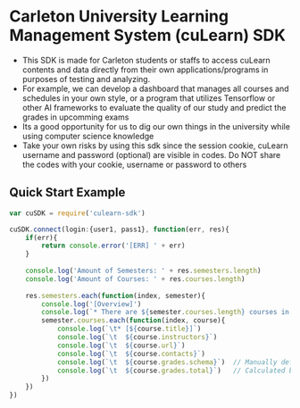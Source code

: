 # Carleton University Learning Management System (cuLearn) SDK

* This SDK is made for Carleton students or staffs to access cuLearn contents and data directly from their own applications/programs in purposes of testing and analyzing. 
* For example, we can develop a dashboard that manages all courses and schedules in your own style, or a program that utilizes Tensorflow or other AI frameworks to evaluate the quality of our study and predict the grades in upcomming exams
* Its a good opportunity for us to dig our own things in the university while using computer science knowledge
* Take your own risks by using this sdk since the session cookie, cuLearn username and password (optional) are visible in codes. Do NOT share the codes with your cookie, username or password to others


## Quick Start Example
```javascript
var cuSDK = require('culearn-sdk')

cuSDK.connect(login:{user1, pass1}, function(err, res){
    if(err){
        return console.error('[ERR] ' + err)
    }
    
    console.log('Amount of Semesters: ' + res.semesters.length)
    console.log('Amount of Courses: ' + res.courses.length)
    
    res.semesters.each(function(index, semester){
        console.log('[Overview]')
        console.log(`* There are ${semester.courses.length} courses in ${semester.title}`)
        semester.courses.each(function(index, course){
            console.log(`\t* [${course.title}]`)
            console.log(`\t  ${course.instructors}`)
            console.log(`\t  ${course.url}`)
            console.log(`\t  ${course.contacts}`)
            console.log(`\t  ${course.grades.schema}`)	// Manually defined by user
            console.log(`\t  ${course.grades.total}`)	// Calculated based on the schema
        })
    })
})
```
